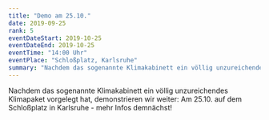 ```yaml
---
title: "Demo am 25.10."
date: 2019-09-25
rank: 5
eventDateStart: 2019-10-25
eventDateEnd: 2019-10-25
eventTime: "14:00 Uhr"
eventPlace: "Schloßplatz, Karlsruhe"
summary: "Nachdem das sogenannte Klimakabinett ein völlig unzureichendes Klimapaket vorgelegt hat, demonstrieren wir weiter: Am 25.10. auf dem Schloßplatz in Karlsruhe - mehr Infos demnächst!"
---
```

Nachdem das sogenannte Klimakabinett ein völlig unzureichendes Klimapaket vorgelegt hat, demonstrieren wir weiter: Am 25.10. auf dem Schloßplatz in Karlsruhe - mehr Infos demnächst!